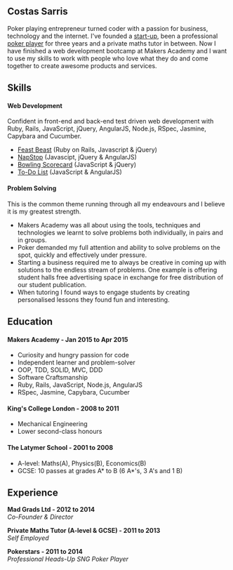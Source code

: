 ## Costas Sarris

Poker playing entrepreneur turned coder with a passion for business, technology and the internet. I've founded a [start-up](http://info4837.wix.com/mad-grads), been a professional [poker player](http://s24.postimg.org/oes0wedmd/Screen_Shot_2015_04_20_at_17_09_45.png) for three years and a private maths tutor in between. Now I have finished a web development bootcamp at Makers Academy and I want to use my skills to work with people who love what they do and come together to create awesome products and services.

## Skills

#### Web Development

Confident in front-end and back-end test driven web development with Ruby, Rails, JavaScript, jQuery, AngularJS, Node.js, RSpec, Jasmine, Capybara and Cucumber.

- [Feast Beast](https://github.com/StreetFeast/street-feast) (Ruby on Rails, Javascript & jQuery)
- [NapStop](https://github.com/NapStop/NapStop) (Javascipt, jQuery & AngularJS)
- [Bowling Scorecard](https://github.com/costassarris/bowling-challenge) (JavaScript & jQuery)
- [To-Do List](https://github.com/costassarris/todo_challenge) (JavaScript & AngularJS)

#### Problem Solving

This is the common theme running through all my endeavours and I believe it is my greatest strength.

- Makers Academy was all about using the tools, techniques and technologies we learnt to solve problems both individually, in pairs and in groups.
- Poker demanded my full attention and ability to solve problems on the spot, quickly and effectively under pressure.
- Starting a business required me to always be creative in coming up with solutions to the endless stream of problems. One example is offering student halls free advertising space in exchange for free distribution of our student publication.
- When tutoring I found ways to engage students by creating personalised lessons they found fun and interesting.

## Education

#### Makers Academy - Jan 2015 to Apr 2015

- Curiosity and hungry passion for code
- Independent learner and problem-solver
- OOP, TDD, SOLID, MVC, DDD
- Software Craftsmanship
- Ruby, Rails, JavaScript, Node.js, AngularJS
- RSpec, Jasmine, Capybara, Cucumber

#### King's College London - 2008 to 2011

- Mechanical Engineering
- Lower second-class honours

#### The Latymer School - 2001 to 2008

- A-level: Maths(A), Physics(B), Economics(B)
- GCSE: 10 passes at grades A* to B (6 A*'s, 3 A's and 1 B)

## Experience

**Mad Grads Ltd - 2012 to 2014**  
*Co-Founder & Director*

**Private Maths Tutor (A-level & GCSE) - 2011 to 2013**  
*Self Employed*

**Pokerstars - 2011 to 2014**  
*Professional Heads-Up SNG Poker Player*
